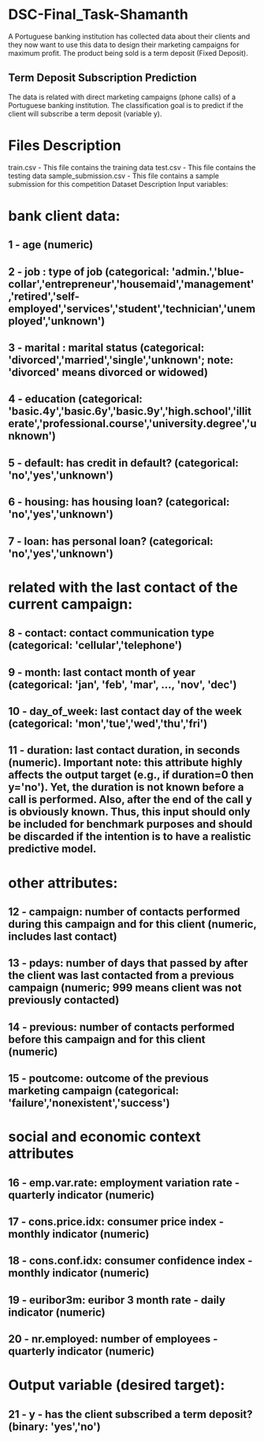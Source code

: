 # DSC-Final_Task-Shamanth
A Portuguese banking institution has collected data about their clients and they now want to use this data to design their marketing campaigns for maximum profit. The product being sold is a term deposit (Fixed Deposit). 
## Term Deposit Subscription Prediction
The data is related with direct marketing campaigns (phone calls) of a Portuguese banking institution. The classification goal is to predict if the client will subscribe a term deposit (variable y).

# Files Description
train.csv - This file contains the training data
test.csv - This file contains the testing data
sample_submission.csv - This file contains a sample submission for this competition
Dataset Description
Input variables:
# bank client data:
## 1 - age (numeric)
## 2 - job : type of job (categorical: 'admin.','blue-collar','entrepreneur','housemaid','management','retired','self-employed','services','student','technician','unemployed','unknown')
## 3 - marital : marital status (categorical: 'divorced','married','single','unknown'; note: 'divorced' means divorced or widowed)
## 4 - education (categorical: 'basic.4y','basic.6y','basic.9y','high.school','illiterate','professional.course','university.degree','unknown')
## 5 - default: has credit in default? (categorical: 'no','yes','unknown')
## 6 - housing: has housing loan? (categorical: 'no','yes','unknown')
## 7 - loan: has personal loan? (categorical: 'no','yes','unknown')
# related with the last contact of the current campaign:
## 8 - contact: contact communication type (categorical: 'cellular','telephone')
## 9 - month: last contact month of year (categorical: 'jan', 'feb', 'mar', ..., 'nov', 'dec')
## 10 - day_of_week: last contact day of the week (categorical: 'mon','tue','wed','thu','fri')
## 11 - duration: last contact duration, in seconds (numeric). Important note: this attribute highly affects the output target (e.g., if duration=0 then y='no'). Yet, the duration is not known before a call is performed. Also, after the end of the call y is obviously known. Thus, this input should only be included for benchmark purposes and should be discarded if the intention is to have a realistic predictive model.
#  other attributes:
## 12 - campaign: number of contacts performed during this campaign and for this client (numeric, includes last contact)
## 13 - pdays: number of days that passed by after the client was last contacted from a previous campaign (numeric; 999 means client was not previously contacted)
## 14 - previous: number of contacts performed before this campaign and for this client (numeric)
## 15 - poutcome: outcome of the previous marketing campaign (categorical: 'failure','nonexistent','success')
# social and economic context attributes
## 16 - emp.var.rate: employment variation rate - quarterly indicator (numeric)
## 17 - cons.price.idx: consumer price index - monthly indicator (numeric)
## 18 - cons.conf.idx: consumer confidence index - monthly indicator (numeric)
## 19 - euribor3m: euribor 3 month rate - daily indicator (numeric)
## 20 - nr.employed: number of employees - quarterly indicator (numeric)

# Output variable (desired target):
## 21 - y - has the client subscribed a term deposit? (binary: 'yes','no')
